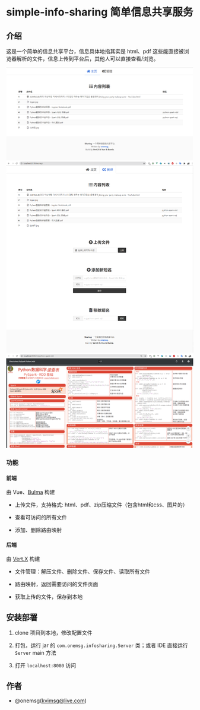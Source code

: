 # simple-info-sharing 简单信息共享服务

## 介绍

这是一个简单的信息共享平台，信息具体地指其实是 html、pdf 这些能直接被浏览器解析的文件，信息上传到平台后，其他人可以直接查看/浏览。

![01](screenshot/01.png)
![02](screenshot/02.png)
![03](screenshot/03.png)

### 功能

#### 前端

由 Vue、[Bulma](https://bulma.io/) 构建

- 上传文件，支持格式: html、pdf、zip压缩文件（包含html和css、图片的）

- 查看可访问的所有文件

- 添加、删除路由映射

#### 后端

由 [Vert.X](https://vertx.io/) 构建

- 文件管理：解压文件、删除文件、保存文件、读取所有文件

- 路由映射，返回需要访问的文件页面

- 获取上传的文件，保存到本地

## 安装部署

1. clone 项目到本地，修改配置文件

2. 打包，运行 jar 的 `com.onemsg.infosharing.Server` 类；或者 IDE 直接运行 `Server` main 方法

3. 打开 `localhost:8080` 访问

## 作者

- @onemsg(kvimsg@live.com)
